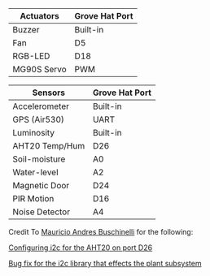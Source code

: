 | Actuators      | Grove Hat Port |
| -------------- | -------------- |
| Buzzer         | Built-in       |
| Fan            | D5             |
| RGB-LED        | D18            |
| MG90S Servo    | PWM            |



| Sensors        | Grove Hat Port |
| -------------- | -------------- |
| Accelerometer  | Built-in       |
| GPS (Air530)   | UART           |
| Luminosity     | Built-in       |
| AHT20 Temp/Hum | D26            |
| Soil-moisture  | A0             |
| Water-level    | A2             |
| Magnetic Door  | D24            |
| PIR Motion     | D16            |
| Noise Detector | A4             |

Credit To [Mauricio Andres Buschinelli](https://github.com/maujac) for the following:

[Configuring i2c for the AHT20 on port D26](https://docs.google.com/document/d/1M3LKarz0A299S5vM3ysqtHiEnGWiEEBzVWy4iCj3lYc/edit#heading=h.cjznoz59ifrw)

[Bug fix for the i2c library that effects the plant subsystem](https://github.com/Seeed-Studio/grove.py/issues/56)